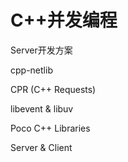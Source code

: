 # C++并发编程

Server开发方案

cpp-netlib

CPR (C++ Requests)

libevent & libuv

Poco C++ Libraries

Server & Client

